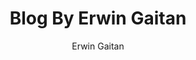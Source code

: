 ---
slogan: Coding apps for fun!
author: Erwin Gaitan
authorWebsite: https://goerwin.co
title: Blog By Erwin Gaitan
description: Personal Blog by Erwin Gaitan
favicon: https://www.goerwin.co/favicon.2ffaed93a60f96abd18e6d71ef564314.png
authorImg: require(/junior.png)
blogName: GOErwin
baseUrl: /
postsPerPage: 3
googleAnalyticsTrackingId: UA-xxxxxxxxxxx-x
googleAdSenseClientId: ca-pub-xxxxxxxxxxxxxx
styles: {
  brandTextColor: '#ff8159' 
}
---